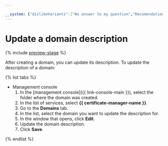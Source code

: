 ```yaml
---

__system: {"dislikeVariants":["No answer to my question","Recomendations didn't help","The content doesn't match title","Other"]}
---
```

# Update a domain description

{% include [preview-stage](../../../_includes/certificate-manager/preview-stage.md) %}

After creating a domain, you can update its description. To update the description of a domain:

{% list tabs %}

- Management console
    1. In the [management console]({{ link-console-main }}), select the folder where the domain was created.
    1. In the list of services, select **{{ certificate-manager-name }}**.
    1. Go to the **Domains** tab.
    1. In the list, select the domain you want to update the description for.
    1. In the window that opens, click **Edit**.
    1. Update the domain description.
    1. Click **Save**.

{% endlist %}

